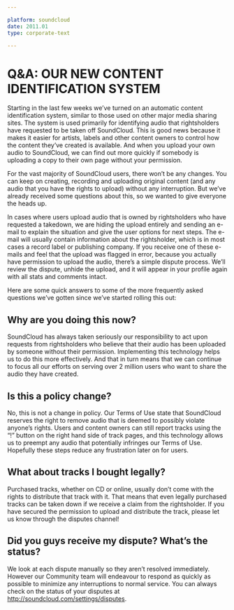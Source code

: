 ```yaml
---

platform: soundcloud
date: 2011.01
type: corporate-text

---
```


# Q&A: OUR NEW CONTENT IDENTIFICATION SYSTEM
Starting in the last few weeks we’ve turned on an automatic content identification system, similar to those used on other major media sharing sites. The system is used primarily for identifying audio that rightsholders have requested to be taken off SoundCloud. This is good news because it makes it easier for artists, labels and other content owners to control how the content they’ve created is available. And when you upload your own audio to SoundCloud, we can find out more quickly if somebody is uploading a copy to their own page without your permission.

For the vast majority of SoundCloud users, there won’t be any changes. You can keep on creating, recording and uploading original content (and any audio that you have the rights to upload) without any interruption. But we’ve already received some questions about this, so we wanted to give everyone the heads up.

In cases where users upload audio that is owned by rightsholders who have requested a takedown, we are hiding the upload entirely and sending an e-mail to explain the situation and give the user options for next steps. The e-mail will usually contain information about the rightsholder, which is in most cases a record label or publishing company. If you receive one of these e-mails and feel that the upload was flagged in error, because you actually have permission to upload the audio, there’s a simple dispute process. We’ll review the dispute, unhide the upload, and it will appear in your profile again with all stats and comments intact.

Here are some quick answers to some of the more frequently asked questions we’ve gotten since we’ve started rolling this out:

## Why are you doing this now?
SoundCloud has always taken seriously our responsibility to act upon requests from rightsholders who believe that their audio has been uploaded by someone without their permission. Implementing this technology helps us to do this more effectively. And that in turn means that we can continue to focus all our efforts on serving over 2 million users who want to share the audio they have created.

## Is this a policy change?
No, this is not a change in policy. Our Terms of Use state that SoundCloud reserves the right to remove audio that is deemed to possibly violate anyone’s rights. Users and content owners can still report tracks using the “!” button on the right hand side of track pages, and this technology allows us to preempt any audio that potentially infringes our Terms of Use. Hopefully these steps reduce any frustration later on for users.

## What about tracks I bought legally?
Purchased tracks, whether on CD or online, usually don’t come with the rights to distribute that track with it. That means that even legally purchased tracks can be taken down if we receive a claim from the rightsholder. If you have secured the permission to upload and distribute the track, please let us know through the disputes channel!

## Did you guys receive my dispute? What’s the status?
We look at each dispute manually so they aren’t resolved immediately. However our Community team will endeavour to respond as quickly as possible to minimize any interruptions to normal service. You can always check on the status of your disputes at http://soundcloud.com/settings/disputes.